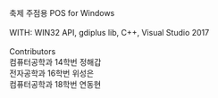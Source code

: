 축제 주점용 POS for Windows<br><br>
WITH: WIN32 API, gdiplus lib, C++, Visual Studio 2017<br><br>
Contributors<br>컴퓨터공학과 14학번 정해갑<br>전자공학과 16학번 위성은<br>컴퓨터공학과 18학번 연동현
